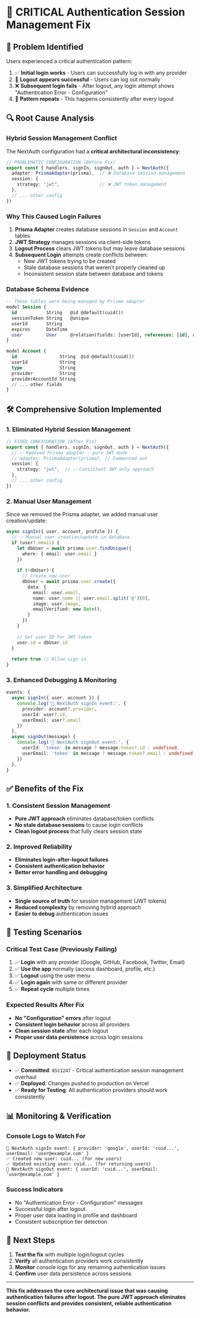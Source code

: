 # 🔐 CRITICAL Authentication Session Management Fix

## **🚨 Problem Identified**
Users experienced a critical authentication pattern:
1. ✅ **Initial login works** - Users can successfully log in with any provider
2. 🚪 **Logout appears successful** - Users can log out normally  
3. ❌ **Subsequent login fails** - After logout, any login attempt shows "Authentication Error - Configuration"
4. 🔄 **Pattern repeats** - This happens consistently after every logout

## **🔍 Root Cause Analysis**

### **Hybrid Session Management Conflict**
The NextAuth configuration had a **critical architectural inconsistency**:

```typescript
// PROBLEMATIC CONFIGURATION (Before Fix)
export const { handlers, signIn, signOut, auth } = NextAuth({
  adapter: PrismaAdapter(prisma),  // ❌ Database session management
  session: {
    strategy: "jwt",               // ❌ JWT token management  
  },
  // ... other config
})
```

### **Why This Caused Login Failures**

1. **Prisma Adapter** creates database sessions in `Session` and `Account` tables
2. **JWT Strategy** manages sessions via client-side tokens
3. **Logout Process** clears JWT tokens but may leave database sessions
4. **Subsequent Login** attempts create conflicts between:
   - New JWT tokens trying to be created
   - Stale database sessions that weren't properly cleaned up
   - Inconsistent session state between database and tokens

### **Database Schema Evidence**
```sql
-- These tables were being managed by Prisma adapter
model Session {
  id           String   @id @default(cuid())
  sessionToken String   @unique
  userId       String
  expires      DateTime
  user         User     @relation(fields: [userId], references: [id], onDelete: Cascade)
}

model Account {
  id                String  @id @default(cuid())
  userId            String
  type              String
  provider          String
  providerAccountId String
  // ... other fields
}
```

## **🛠️ Comprehensive Solution Implemented**

### **1. Eliminated Hybrid Session Management**
```typescript
// FIXED CONFIGURATION (After Fix)
export const { handlers, signIn, signOut, auth } = NextAuth({
  // ✅ Removed Prisma adapter - pure JWT mode
  // adapter: PrismaAdapter(prisma), // Commented out
  session: {
    strategy: "jwt",  // ✅ Consistent JWT-only approach
  },
  // ... other config
})
```

### **2. Manual User Management**
Since we removed the Prisma adapter, we added manual user creation/update:

```typescript
async signIn({ user, account, profile }) {
  // ✅ Manual user creation/update in database
  if (user?.email) {
    let dbUser = await prisma.user.findUnique({
      where: { email: user.email }
    })
    
    if (!dbUser) {
      // Create new user
      dbUser = await prisma.user.create({
        data: {
          email: user.email,
          name: user.name || user.email.split('@')[0],
          image: user.image,
          emailVerified: new Date(),
        }
      })
    }
    
    // Set user ID for JWT token
    user.id = dbUser.id
  }
  
  return true // Allow sign in
}
```

### **3. Enhanced Debugging & Monitoring**
```typescript
events: {
  async signIn({ user, account }) {
    console.log('🔐 NextAuth signIn event:', { 
      provider: account?.provider, 
      userId: user?.id, 
      userEmail: user?.email 
    })
  },
  async signOut(message) {
    console.log('🔐 NextAuth signOut event:', { 
      userId: 'token' in message ? message.token?.id : undefined,
      userEmail: 'token' in message ? message.token?.email : undefined
    })
  },
}
```

## **✅ Benefits of the Fix**

### **1. Consistent Session Management**
- **Pure JWT approach** eliminates database/token conflicts
- **No stale database sessions** to cause login conflicts
- **Clean logout process** that fully clears session state

### **2. Improved Reliability**
- **Eliminates login-after-logout failures**
- **Consistent authentication behavior**
- **Better error handling and debugging**

### **3. Simplified Architecture**
- **Single source of truth** for session management (JWT tokens)
- **Reduced complexity** by removing hybrid approach
- **Easier to debug** authentication issues

## **🧪 Testing Scenarios**

### **Critical Test Case (Previously Failing)**
1. ✅ **Login** with any provider (Google, GitHub, Facebook, Twitter, Email)
2. ✅ **Use the app** normally (access dashboard, profile, etc.)
3. ✅ **Logout** using the user menu
4. ✅ **Login again** with same or different provider
5. ✅ **Repeat cycle** multiple times

### **Expected Results After Fix**
- **No "Configuration" errors** after logout
- **Consistent login behavior** across all providers
- **Clean session state** after each logout
- **Proper user data persistence** across login sessions

## **🚀 Deployment Status**

- ✅ **Committed**: `8511247` - Critical authentication session management overhaul
- ✅ **Deployed**: Changes pushed to production on Vercel
- ✅ **Ready for Testing**: All authentication providers should work consistently

## **📊 Monitoring & Verification**

### **Console Logs to Watch For**
```
🔐 NextAuth signIn event: { provider: 'google', userId: 'cuid...', userEmail: 'user@example.com' }
✅ Created new user: cuid... (for new users)
✅ Updated existing user: cuid... (for returning users)
🔐 NextAuth signOut event: { userId: 'cuid...', userEmail: 'user@example.com' }
```

### **Success Indicators**
- No "Authentication Error - Configuration" messages
- Successful login after logout
- Proper user data loading in profile and dashboard
- Consistent subscription tier detection

## **🔄 Next Steps**

1. **Test the fix** with multiple login/logout cycles
2. **Verify** all authentication providers work consistently  
3. **Monitor** console logs for any remaining authentication issues
4. **Confirm** user data persistence across sessions

---

**This fix addresses the core architectural issue that was causing authentication failures after logout. The pure JWT approach eliminates session conflicts and provides consistent, reliable authentication behavior.** 